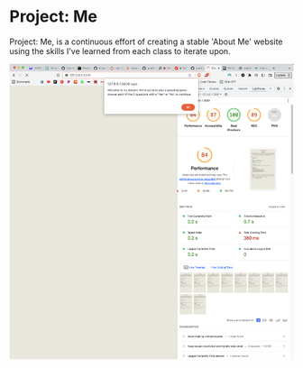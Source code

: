 # Project: Me
Project: Me, is a continuous effort of creating a stable 'About Me' website using the skills I've learned from each class to iterate upon.


<img src="/img/kw-light.png" alt="Lighthouse Score" title="LightHouse Score for Lab 2">
